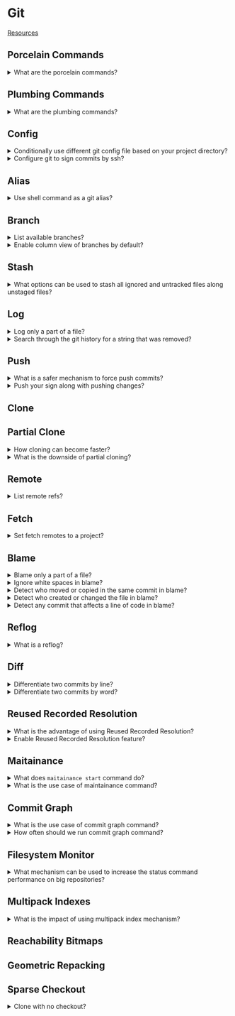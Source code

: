 # Git
[Resources](README.md)

## Porcelain Commands

<details>
<summary>What are the porcelain commands?</summary>

> **Description**
>
> There are 145 commands in git in total, 82 porcelain commands and 63 plumbing
> commands.
>
> - 44 main commands `add`, `commit`, `push`, ...
> - 11 manipulators `config`, `reflog`, `replace`, ...
> - 17 interrogators `blame`, `fsck`, `rerere`, ...
> - 10 interactors `send-email`, `p4`, `svn`, ...
>
> ---
> **Resources**
> - https://www.youtube.com - https://www.youtube.com/watch?v=aolI_Rz0ZqY
> ---
> **References**
> ---
</details>

## Plumbing Commands

<details>
<summary>What are the plumbing commands?</summary>

> **Description**
>
> There are 145 commands in git in total, 82 porcelain commands and 63 plumbing
> commands.
>
> - 19 manipulators `apply`, `commit-tree`, `update-ref`, ...
> - 21 interrogators `cat-file`, `for-each-ref`, ...
> - 5 syncing `fetch-pack`, `send-pack`, ...
> - 18 internal `check-attr`, `sh-i18n`, ...
>
> ---
> **Resources**
> - https://www.youtube.com - https://www.youtube.com/watch?v=aolI_Rz0ZqY
> ---
> **References**
> ---
</details>

## Config

<details>
<summary>Conditionally use different git config file based on your project directory?</summary>

> **Description**
>
> A sample use case is to use different git config when you are in work and
> open source software directory.
>
> ```sh
> [includeIf "gitdir:~/projects/work/"]
>     path = ~/projects/work/.gitconfig
>
> [includeIf "gitdir:~/projects/oss/"]
>     path = ~/projects/oss/.gitconfig
> ``````
>
> ---
> **Resources**
> - https://www.youtube.com - https://www.youtube.com/watch?v=aolI_Rz0ZqY
> ---
> **References**
> ---
</details>

<details>
<summary>Configure git to sign commits by ssh?</summary>

> **Description**
>
> ```sh
> git config --global gpg.format ssh
> git config --global user.signingkey ~/.ssh/id_rsa.pub
> git commit -S
> ``````
>
> You can see that your signature is appended to your commit files:
>
> ```sh
> git cat-file -p HEAD
> ``````
>
> ---
> **Resources**
> - https://www.youtube.com - https://www.youtube.com/watch?v=aolI_Rz0ZqY
> ---
> **References**
> ---
</details>

## Alias

<details>
<summary>Use shell command as a git alias?</summary>

> **Description**
>
> ```sh
> git config --global alias.bb better-branch.sh
> ``````
>
> ---
> **Resources**
> - https://www.youtube.com - https://www.youtube.com/watch?v=aolI_Rz0ZqY
> ---
> **References**
> ---
</details>

## Branch

<details>
<summary>List available branches?</summary>

> **Description**
>
> Command `branch` will list branches each in a row.
>
> ```sh
> git branch
> ``````
>
> Newer `--column` option will put branches on columns to avoid using a pager.
>
> ```sh
> git branch --column
> ``````
>
> ---
> **Resources**
> - https://www.youtube.com - https://www.youtube.com/watch?v=aolI_Rz0ZqY
> ---
> **References**
> ---
</details>

<details>
<summary>Enable column view of branches by default?</summary>

> **Description**
>
> ```sh
> git config --global column.ui auto
> git config --global branch.sort -committerdate
> ``````
>
> ---
> **Resources**
> - https://www.youtube.com - https://www.youtube.com/watch?v=aolI_Rz0ZqY
> ---
> **References**
> ---
</details>

## Stash

<details>
<summary>What options can be used to stash all ignored and untracked files along unstaged files?</summary>

> **Description**
>
> ```sh
> git stash --all
> ``````
>
> It is suggested by the community to have this alias:
>
> ```sh
> git config --global alias.staash 'stash --all'
> ``````
>
> ---
> **Resources**
> - https://www.youtube.com - https://www.youtube.com/watch?v=aolI_Rz0ZqY
> ---
> **References**
> ---
</details>

## Log

<details>
<summary>Log only a part of a file?</summary>

> **Description**
>
> ```sh
> git log -L 25,34:src/main.cpp
> ``````
>
> ---
> **Resources**
> - https://www.youtube.com - https://www.youtube.com/watch?v=aolI_Rz0ZqY
> ---
> **References**
> ---
</details>

<details>
<summary>Search through the git history for a string that was removed?</summary>

> **Description**
>
> ```sh
> git log -S regex_match -p
> ``````
>
> ---
> **Resources**
> - https://www.youtube.com - https://www.youtube.com/watch?v=aolI_Rz0ZqY
> ---
> **References**
> ---
</details>

## Push

<details>
<summary>What is a safer mechanism to force push commits?</summary>

> **Description**
>
> Forcing push will remove all the changes that others have made since that
> last common change you have made. The option `--force-with-lease` will only
> pushes the rebased changes when there is no other changes pushed by other
> since your last common changes.
>
> ```sh
> git push --force-with-lease
> ``````
>
> ---
> **Resources**
> - https://www.youtube.com - https://www.youtube.com/watch?v=aolI_Rz0ZqY
> ---
> **References**
> ---
</details>

<details>
<summary>Push your sign along with pushing changes?</summary>

> **Description**
>
> This feature is not supported by GitHub or GitLab.
>
> ```sh
> git push --signed
> ``````
>
> ---
> **Resources**
> - https://www.youtube.com - https://www.youtube.com/watch?v=aolI_Rz0ZqY
> ---
> **References**
> ---
</details>

## Clone

## Partial Clone

<details>
<summary>How cloning can become faster?</summary>

> **Description**
>
> By partially cloning the repository and skipping the blobs:
>
> ```sh
> git clone --filter=blob:none
> git clone --filter=true:0
> ``````
>
> ---
> **Resources**
> - https://www.youtube.com - https://www.youtube.com/watch?v=aolI_Rz0ZqY
> ---
> **References**
> ---
</details>

<details>
<summary>What is the downside of partial cloning?</summary>

> **Description**
>
> Graphs and blames will download the rest of required data on demand to
> generate results which will take time.
>
> ```sh
> git clone --filter=blob:none
> git blame lib/nlattr.c
> ``````
>
> ---
> **Resources**
> - https://www.youtube.com - https://www.youtube.com/watch?v=aolI_Rz0ZqY
> ---
> **References**
> ---
</details>

## Remote

<details>
<summary>List remote refs?</summary>

> **Description**
>
> ```sh
> git ls-remote
> ``````
>
> ---
> **Resources**
> - https://www.youtube.com - https://www.youtube.com/watch?v=aolI_Rz0ZqY
> ---
> **References**
> ---
</details>

## Fetch

<details>
<summary>Set fetch remotes to a project?</summary>

> **Description**
>
> ```sh
> git config remote.origin.fetch '+refs/pull/*:refs/remotes/origin/pull/*'
> git fetch
> ``````
>
> ---
> **Resources**
> - https://www.youtube.com - https://www.youtube.com/watch?v=aolI_Rz0ZqY
> ---
> **References**
> ---
</details>

## Blame

<details>
<summary>Blame only a part of a file?</summary>

> **Description**
>
> ```sh
> git blame -L 25,34:src/main.cpp
> ``````
>
> ---
> **Resources**
> - https://www.youtube.com - https://www.youtube.com/watch?v=aolI_Rz0ZqY
> ---
> **References**
> ---
</details>

<details>
<summary>Ignore white spaces in blame?</summary>

> **Description**
>
> ```sh
> git blame -w
> ``````
>
> ---
> **Resources**
> - https://www.youtube.com - https://www.youtube.com/watch?v=aolI_Rz0ZqY
> ---
> **References**
> ---
</details>

<details>
<summary>Detect who moved or copied in the same commit in blame?</summary>

> **Description**
>
> ```sh
> git blame -w -C
> ``````
>
> ---
> **Resources**
> - https://www.youtube.com - https://www.youtube.com/watch?v=aolI_Rz0ZqY
> ---
> **References**
> ---
</details>

<details>
<summary>Detect who created or changed the file in blame?</summary>

> **Description**
>
> ```sh
> git blame -w -C -C
> ``````
>
> ---
> **Resources**
> - https://www.youtube.com - https://www.youtube.com/watch?v=aolI_Rz0ZqY
> ---
> **References**
> ---
</details>

<details>
<summary>Detect any commit that affects a line of code in blame?</summary>

> **Description**
>
> ```sh
> git blame -w -C -C -C -L 24,35:src/main.cpp
> ``````
>
> ---
> **Resources**
> - https://www.youtube.com - https://www.youtube.com/watch?v=aolI_Rz0ZqY
> ---
> **References**
> ---
</details>

## Reflog

<details>
<summary>What is a reflog?</summary>

> **Description**
>
> Reflog is a log of your references.
>
> Whenever the `HEAD` is pointing at something, it has a log of that in reflog.
>
> ```sh
> git reflog
> ``````
>
> ---
> **Resources**
> - https://www.youtube.com - https://www.youtube.com/watch?v=aolI_Rz0ZqY
> ---
> **References**
> ---
</details>

## Diff

<details>
<summary>Differentiate two commits by line?</summary>

> **Description**
>
> ```sh
> git diff
> ``````
>
> ---
> **Resources**
> - https://www.youtube.com - https://www.youtube.com/watch?v=aolI_Rz0ZqY
> ---
> **References**
> ---
</details>

<details>
<summary>Differentiate two commits by word?</summary>

> **Description**
>
> ```sh
> git diff --word-diff
> ``````
>
> ---
> **Resources**
> - https://www.youtube.com - https://www.youtube.com/watch?v=aolI_Rz0ZqY
> ---
> **References**
> ---
</details>

## Reused Recorded Resolution

<details>
<summary>What is the advantage of using Reused Recorded Resolution?</summary>

> **Description**
>
> This feature records how you had a conflict and how you fixed it, so that it
> will solve your conflicts automatically next time you hit similar conflict.
>
> ---
> **Resources**
> - https://www.youtube.com - https://www.youtube.com/watch?v=aolI_Rz0ZqY
> ---
> **References**
> ---
</details>

<details>
<summary>Enable Reused Recorded Resolution feature?</summary>

> **Description**
>
> ```sh
> git config --global rerere.enabled true
> ``````
>
> ---
> **Resources**
> - https://www.youtube.com - https://www.youtube.com/watch?v=aolI_Rz0ZqY
> ---
> **References**
> ---
</details>

## Maitainance

<details>
<summary>What does <code>maitainance start</code> command do?</summary>

> **Description**
>
> It adds following lines to `.git/config` file:
>
> ```config
> [maintainance]
>     auto = false
>     strategy = incremental
> ``````
>
> ---
> **Resources**
> - https://www.youtube.com - https://www.youtube.com/watch?v=aolI_Rz0ZqY
> ---
> **References**
> ---
</details>

<details>
<summary>What is the use case of maintainance command?</summary>

> **Description**
>
> By running maintainance, git starts a cron job running tasks reguarly.
>
> A few of these tasks are:
>
> - `gc: disabled`
> - `commit-graph: hourly`
> - `prefetch: hourly`
> - `loose-objects: daily`
> - `incremental-repack: daily`
> - `pack-refs: none`
>
> ---
> **Resources**
> - https://www.youtube.com - https://www.youtube.com/watch?v=aolI_Rz0ZqY
> ---
> **References**
> ---
</details>

## Commit Graph

<details>
<summary>What is the use case of commit graph command?</summary>

> **Description**
>
> Commit graph creates a graph of commits stored separately on disk and makes
> git commands very faster to run for large projects.
>
> ```sh
> git commit-graph write
> ``````
>
> ---
> **Resources**
> - https://www.youtube.com - https://www.youtube.com/watch?v=aolI_Rz0ZqY
> ---
> **References**
> ---
</details>

<details>
<summary>How often should we run commit graph command?</summary>

> **Description**
>
> This command should be done manually once, and then let git update the graph
> over next fetches.
>
> ```sh
> git config --global fetch.writecommitgraph true
> ``````
>
> ---
> **Resources**
> - https://www.youtube.com - https://www.youtube.com/watch?v=aolI_Rz0ZqY
> ---
> **References**
> ---
</details>

## Filesystem Monitor

<details>
<summary>What mechanism can be used to increase the status command performance on big repositories?</summary>

> **Description**
>
> Launches a daemon that looks at the filesystem and watches for inode events
> and updates the cache in memory and tells git which files was changed every
> time git tries to stat the files.
>
> ```sh
> git config core.untrackedcache true
> git config core.fsmonitor true
> ``````
>
> First status command launches this mechanism, so it would make more time to
> finish, but subsequent calls will be fast.
>
> ---
> **Resources**
> - https://www.youtube.com - https://www.youtube.com/watch?v=aolI_Rz0ZqY
> ---
> **References**
> ---
</details>

## Multipack Indexes

<details>
<summary>What is the impact of using multipack index mechanism?</summary>

> **Description**
>
> ```sh
> ``````
>
> ---
> **Resources**
> - https://www.youtube.com - https://www.youtube.com/watch?v=aolI_Rz0ZqY
> ---
> **References**
> - https://github.blog - https://github.blog/2021-04-29-scaling-monorepo-maintainance
> ---
</details>

## Reachability Bitmaps

## Geometric Repacking

## Sparse Checkout

<details>
<summary>Clone with no checkout?</summary>

> **Description**
>
> ```sh
> git sparse-checkout
> ``````
>
> ---
> **Resources**
> - https://www.youtube.com - https://www.youtube.com/watch?v=aolI_Rz0ZqY
> ---
> **References**
> ---
</details>

